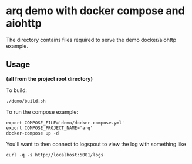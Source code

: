 # arq demo with docker compose and aiohttp

The directory contains files required to serve the demo docker/aiohttp example.

## Usage

**(all from the project root directory)**

To build:

    ./demo/build.sh

To run the compose example:

    export COMPOSE_FILE='demo/docker-compose.yml'
    export COMPOSE_PROJECT_NAME='arq'
    docker-compose up -d

You'll want to then connect to logspout to view the log with something like

    curl -q -s http://localhost:5001/logs
